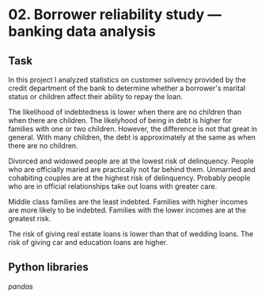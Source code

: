 # 02. Borrower reliability study — banking data analysis

## Task

In this project I analyzed statistics on customer solvency provided by the credit department of the bank to determine whether a borrower's marital status or children affect their ability to repay the loan.

The likelihood of indebtedness is lower when there are no children than when there are children. The likelyhood of being in debt is higher for families with one or two children. However, the difference is not that great in general. With many children, the debt is approximately at the same as when there are no children.

Divorced and widowed people are at the lowest risk of delinquency. People who are officially maried are practically not far behind them. Unmarried and cohabiting couples are at the highest risk of delinquency. Probably people who are in official relationships take out loans with greater care.

Middle class families are the least indebted. Families with higher incomes are more likely to be indebted. Families with the lower incomes are at the greatest risk.

The risk of giving real estate loans is lower than that of wedding loans. The risk of giving car and education loans are higher.

## Python libraries
*pandas*
